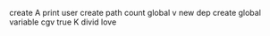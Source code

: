 create A
print user
create path
count
global v
new dep
create
global variable
cgv
true K
divid
love
